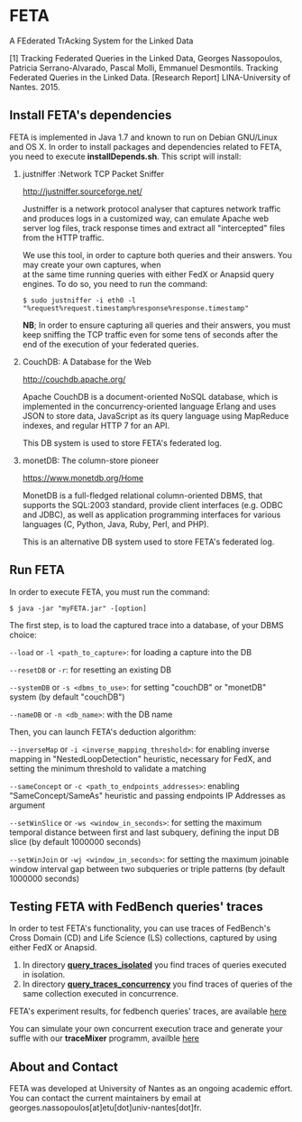 # FETA

A FEderated TrAcking System for the Linked Data

[1] Tracking Federated Queries in the Linked Data, Georges Nassopoulos, Patricia Serrano-Alvarado, Pascal Molli, Emmanuel Desmontils. Tracking Federated Queries in the Linked Data. [Research Report] LINA-University of Nantes. 2015. <hal-01187519>

## Install FETA's dependencies

FETA is implemented in Java 1.7 and known to run on Debian GNU/Linux and OS X. In order to install packages and dependencies related to FETA, you need to execute **installDepends<os-system>.sh**. This script will install:

   1. justniffer :Network TCP Packet Sniffer
   
        http://justniffer.sourceforge.net/

      Justniffer is a network protocol analyser that captures network traffic and produces logs in a customized way, 
      can emulate Apache web server log files, track response times and extract all "intercepted" files from the HTTP 
      traffic.
      
      We use this tool, in order to capture both queries and their answers. You may create your own captures, when   
      at the same time running queries with either FedX or Anapsid query engines. To do so, you need to run the command:
      
      `$ sudo justniffer -i eth0 -l "%request%request.timestamp%response%response.timestamp"`
      
      **NB**; In order to ensure capturing all queries and their answers, you must keep sniffing the TCP traffic even for some tens of seconds after the end of the execution of your federated queries. 
   
   2. CouchDB: A Database for the Web
   
        http://couchdb.apache.org/

      Apache CouchDB is a document-oriented NoSQL database, which is implemented in the concurrency-oriented language 
      Erlang and uses JSON to store data, JavaScript as its query language using MapReduce indexes, and 
      regular HTTP 7 for an API. 
      
      This DB system is used to store FETA's federated log.
   
   3. monetDB: The column-store pioneer
      
        https://www.monetdb.org/Home

      MonetDB is a full-fledged relational column-oriented DBMS, that supports the SQL:2003       standard, provide client interfaces (e.g. ODBC and JDBC), as well as application programming interfaces for            various languages (C, Python, Java, Ruby, Perl, and PHP).
   
      This is an alternative DB system used to store FETA's federated log.

## Run FETA

In order to execute FETA, you must run the command:

`$ java -jar "myFETA.jar" -[option]`

The first step, is to load the captured trace into a database, of your DBMS choice:

`--load` or `-l <path_to_capture>`: for loading a capture into the DB

`--resetDB` or `-r`: for resetting an existing DB

`--systemDB` or `-s <dbms_to_use>`: for setting "couchDB" or "monetDB" system (by default "couchDB")

`--nameDB` or `-n <db_name>`: with the DB name

Then, you can launch FETA's deduction algorithm:

`--inverseMap` or `-i <inverse_mapping_threshold>`: for enabling inverse mapping in "NestedLoopDetection" heuristic, necessary for FedX, and setting the minimum threshold to validate a matching

`--sameConcept` or `-c <path_to_endpoints_addresses>`: enabling "SameConcept/SameAs" heuristic and passing endpoints IP Addresses as argument

`--setWinSlice` or `-ws <window_in_seconds>`: for setting the maximum temporal distance between first and last subquery, defining the input DB slice (by default 1000000 seconds)

`--setWinJoin` or `-wj <window_in_seconds>`: for setting the maximum joinable window interval gap between two subqueries or triple patterns (by default 1000000 seconds)

## Testing FETA with FedBench queries' traces

In order to test FETA's functionality, you can use traces of FedBench's Cross Domain (CD) and Life Science (LS) collections, captured by using either FedX or Anapsid. 

1. In directory [**query_traces_isolated**](https://github.com/coumbaya/feta/tree/master/experiments_with_fedbench/query_traces_isolated) you find traces of queries executed in isolation.
2. In directory [**query_traces_concurrency**](https://github.com/coumbaya/feta/tree/master/experiments_with_fedbench/query_traces_concurency) you find traces of queries of the same collection executed in concurrence.

FETA's experiment results, for fedbench queries' traces, are available [here](https://github.com/coumbaya/feta/blob/master/experiments_with_fedbench.md)

You can simulate your own concurrent execution trace and generate your suffle with our **traceMixer** programm, availble  [here](https://github.com/coumbaya/traceMixer)


## About and Contact

FETA was developed at University of Nantes as an ongoing academic effort. You can contact the current maintainers by email at georges.nassopoulos[at]etu[dot]univ-nantes[dot]fr.

